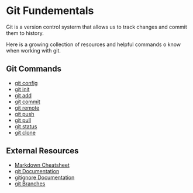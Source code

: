 # Git Fundementals
Git is a version control systerm that allows us to track changes and commit them to history.

Here is a growing collection of resources and helpful commands o know when working with git.

## Git Commands
- [git config](./commands/Config.md)
- [git init](./commands/Init.md)
- [git add](./commands/Add.md)
- [git commit](./commands/Commit.md)
- [git remote](./commands/Remote.md)
- [git push](./commands/Push.md)
- [git pull](./commands/Pull.md)
- [git status](./commands/Status.md)
- [git clone](./commands/Clone.md)

## External Resources
- [Markdown Cheatsheet](https://www.markdownguide.org/cheat-sheet)
- [git Documentation](https://git-scm.com/docs)
- [gitignore Documentation](https://git-scm.com/docs/gitignore.com)
- [git Branches](https://git-scm.com/book/en/v2/Git-Branching-Branches-in-a-Nutshell)